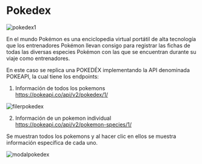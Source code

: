 # Pokedex 

![pokedex1](https://user-images.githubusercontent.com/32872583/38879719-ac20e9da-4229-11e8-8e27-1fe30a33d522.png)

En el mundo Pokémon es una enciclopedia virtual portátil de alta tecnología que los entrenadores Pokémon llevan consigo para registrar las fichas de todas las diversas especies Pokémon con las que se encuentran durante su viaje como entrenadores.

En este caso se replica una POKEDÉX implementando la API denominada POKEAPI, la cual tiene los endpoints:

1. Información de todos los pokemons
https://pokeapi.co/api/v2/pokedex/1/

![filerpokedex](https://user-images.githubusercontent.com/32872583/38880014-48ba2464-422a-11e8-9db5-4f9a6b625715.png)


2. Información de un pokemon individual
https://pokeapi.co/api/v2/pokemon-species/1/

Se muestran todos los pokemons y al hacer clic en ellos se muestra información específica de cada uno.

![modalpokedex](https://user-images.githubusercontent.com/32872583/38879995-3ac5cb7e-422a-11e8-8dd1-2ba321b9a083.png)


